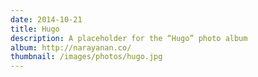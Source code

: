 ```yaml
---
date: 2014-10-21
title: Hugo
description: A placeholder for the “Hugo” photo album
album: http://narayanan.co/
thumbnail: /images/photos/hugo.jpg
---
```

